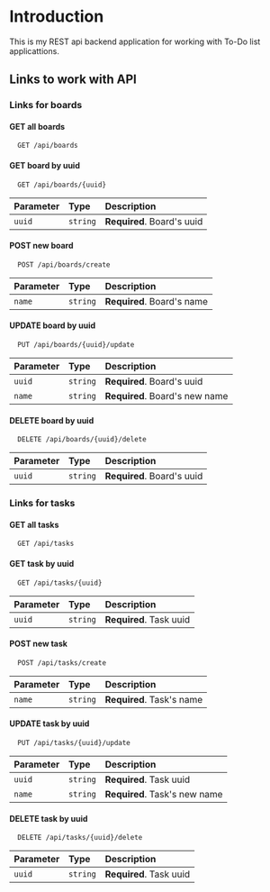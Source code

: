 
<h1>Introduction</h1>

This is my REST api backend application for working with To-Do list applicattions.


<h2> Links to work with API</h2>


<h3>Links for boards</h3>

#### GET all boards

```http
  GET /api/boards
```

#### GET board by uuid

```http
  GET /api/boards/{uuid}
```

| Parameter | Type     | Description                       |
| :-------- | :------- | :-------------------------------- |
| `uuid`      | `string` | **Required**. Board's uuid  |

#### POST new board

```http
  POST /api/boards/create
```
| Parameter | Type     | Description                       |
| :-------- | :------- | :-------------------------------- |
| `name`      | `string` | **Required**. Board's name |

#### UPDATE board by uuid

```http
  PUT /api/boards/{uuid}/update
```

| Parameter | Type     | Description                       |
| :-------- | :------- | :-------------------------------- |
| `uuid`      | `string` | **Required**. Board's uuid  |
| `name`      | `string` | **Required**. Board's new name  |

#### DELETE board by uuid

```http
  DELETE /api/boards/{uuid}/delete
```

| Parameter | Type     | Description                       |
| :-------- | :------- | :-------------------------------- |
| `uuid`      | `string` | **Required**. Board's uuid |


<h3>Links for tasks</h3>

#### GET all tasks

```http
  GET /api/tasks
```

#### GET task by uuid

```http
  GET /api/tasks/{uuid}
```

| Parameter | Type     | Description                       |
| :-------- | :------- | :-------------------------------- |
| `uuid`      | `string` | **Required**. Task uuid  |

#### POST new task

```http
  POST /api/tasks/create
```
| Parameter | Type     | Description                       |
| :-------- | :------- | :-------------------------------- |
| `name`      | `string` | **Required**. Task's name |

#### UPDATE task by uuid

```http
  PUT /api/tasks/{uuid}/update
```

| Parameter | Type     | Description                       |
| :-------- | :------- | :-------------------------------- |
| `uuid`      | `string` | **Required**. Task uuid  |
| `name`      | `string` | **Required**. Task's new name  |

#### DELETE task by uuid

```http
  DELETE /api/tasks/{uuid}/delete
```

| Parameter | Type     | Description                       |
| :-------- | :------- | :-------------------------------- |
| `uuid`      | `string` | **Required**. Task uuid |
